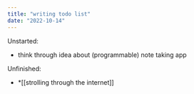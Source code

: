 ```yaml
---
title: "writing todo list"
date: "2022-10-14"
---
```


Unstarted:

- think through idea about (programmable) note taking app

Unfinished:

* *[[strolling through the internet]]